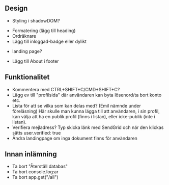 Design
---
- Styling i shadowDOM?
<!-- - Sortering på typ, namn osv -->
<!-- - Listvy och ikonvy -->
- Formatering (lägg till heading)
- Ordräknare
- Lägg till inloggad-badge eller dylikt
<!-- - Styling för signup-formuläret -->
- landing page?
<!-- - översyn font-family, samma överallt -->
<!-- - Flytta formateringsknapparna, kommentarsknappen och inbjudanknapp till document bar. Ta fram inputfält vid klick -->
<!-- - Flytta "Kör"-knappen och inbjudanknapp till document bar -->
<!-- - Styling på körknappen (code mode) -->
<!-- - Styling på outputelementet: färg, padding, margin-right -->
- Lägg till About i footer
<!-- - Flytta styling från footerkomponenten till CSS-filen -->


Funktionalitet
---
<!-- - Logga in finns bara som utloggad och Logga ut bara som inloggad -->
<!-- - Se till att invited och collaborator hinner uppdateras innan render (inga dubletter) -->
<!-- - Lägg till mer respons när invite går igenom. -->
<!-- - Inloggadstatus ska uppdateras reacty -->
<!-- - Hantera (fixa stöd eller ta bort) kodförslagsdropdown i kodeditorn -->
<!-- - Hantera åäö i kodeditorn (å blir idag e t. ex.) -->
<!-- - Raderaknapp finns bara tillgänglig hos ägaren - flytta till document bar -->
<!-- - Alert innan radering -->
<!-- - /add/:id ska vara en PUT-route -->

<!-- - Någon form av spinner/load bar under hämtning av dokument -->
<!-- - Någon form av spinner/load bar i kodeditorn med koden exekveras, innan den visas upp i output. -->
- Kommentera med CTRL+SHIFT+C/CMD+SHIFT+C?
- Lägg ev till "profilsida" där användaren kan byta lösenord/ta bort konto etc.
- Lista för att se vilka som kan delas med? (Emil nämnde under föreläsning)
    Här skulle man kunna lägga till att användaren, i sin profil, 
    kan välja att ha en publik profil (finns i listan), eller icke-publik (inte i listan).
- Verifiera mejladress? Typ skicka länk med SendGrid och när den klickas sätts user.verified: true
- Ändra landingpage om inga dokument finns för användaren

Innan inlämning
---
- Ta bort "Återställ databas"
- Ta bort console.log:ar
- Ta bort app.get("/all")